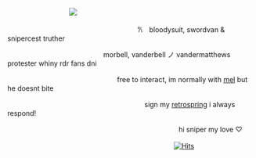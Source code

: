 　　　　　　　　　![](https://files.catbox.moe/ewviv0.png)
  
　　　　　　　　　　　　　　　　　　　𐙚　bloodysuit, swordvan & snipercest truther 
    
　　　　　　　　　　　　　　morbell, vanderbell ノ vandermatthews protester whiny rdr fans dni

　　　　　　　　　　　　　　　　free to interact, im normally with [mel](https://github.com/MellowAmaryllis) but he doesnt bite
  
　　　　　　　　　　　　　　　　　　　　sign my [retrospring](https://retrospring.net/@coffeencola) i always respond!
  
　　　　　　　　　　　　　　　　　　　　　　　　　hi sniper my love ♡︎　　

　　　　　　　　　　　　　　　　　　　　　　　 　[![Hits](https://hits.seeyoufarm.com/api/count/incr/badge.svg?url=https%3A%2F%2Fgithub.com%2Fgjbae1212%2Fhit-counter&count_bg=%23000000&title_bg=%234D2A26&icon=&icon_color=%23E7E7E7&title=views&edge_flat=true)](https://hits.seeyoufarm.com)












